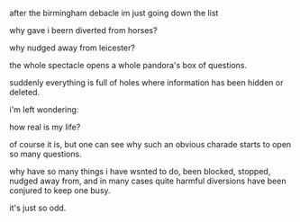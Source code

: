 after the birmingham debacle im just going down the list

why gave i beern diverted from horses?

why nudged away from leicester?

the whole spectacle opens a whole pandora's box of questions.

suddenly everything is full of holes where information has been hidden or deleted.

i'm left wondering:

how real is my life?

of course it is, but one can see why such an obvious charade starts to open so many questions.

why have so many things i have wsnted to do, been blocked, stopped, nudged away from, and in many cases quite harmful diversions have been conjured to keep one busy.  


it's just so odd.
